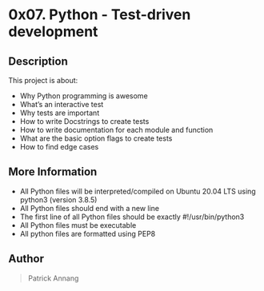 # 0x07. Python - Test-driven development

## Description
This project is about:
* Why Python programming is awesome
* What’s an interactive test
* Why tests are important
* How to write Docstrings to create tests
* How to write documentation for each module and function
* What are the basic option flags to create tests
* How to find edge cases

## More Information
* All Python files will be interpreted/compiled on Ubuntu 20.04 LTS using python3 (version 3.8.5)
* All Python files should end with a new line
* The first line of all Python files should be exactly #!/usr/bin/python3
* All Python files must be executable
* All python files are formatted using PEP8

## Author
> Patrick Annang